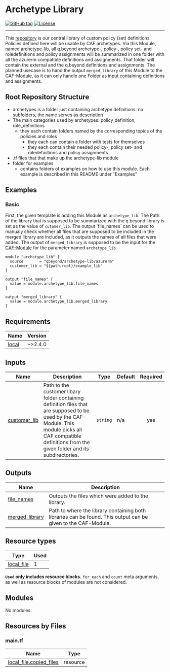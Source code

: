 # Archetype Library
[![GitHub tag](https://img.shields.io/github/tag/qbeyond/terraform-azurerm-archetype-lib.svg)](https://registry.terraform.io/modules/qbeyond/terraform-azurerm-archetype-lib/provider/latest)
[![License](https://img.shields.io/github/license/qbeyond/terraform-azurerm-archetype-lib.svg)](https://github.com/qbeyond/terraform-azurerm-archetype-lib/blob/main/LICENSE)

----

This [repository](https://github.com/qbeyond/terraform-azurerm-archetype-lib) is our central library of custom policy (set) definitions. Policies defined here will be usable by CAF archetypes.
Via this Module, named [archetype-lib](https://registry.terraform.io/modules/qbeyond/archetype-lib/azurerm/latest), all q.beyond archetype-, policy-, policy set- and roledefinitions and policy assignments will be summarized in one folder with all the azurerm compatible definitions and assignments.
That folder will contain the external and the q.beyond definitions and assignments. The planned usecase is to hand the output `merged_library` of this Module to the CAF-Module, as it can only handle one Folder as input containing definitions and assignments.

## Root Repository Structure
- archetypes is a folder just containing archetype definitions: no subfolders, the name serves as description
- The main categories used by archetypes: policy_definition, role_definitions
  - they each contain folders named by the corresponding topics of the policies and roles
    - they each can contain a folder with tests for themselves
    - they each contain their needed policy-, policy set- and roledefinitions and policy assignments
- .tf files that that make up the archetype-lib module
- folder for examples
  - contains folders of examples on how to use this module. Each example is described in this README under "Examples"

<!-- BEGIN_TF_DOCS -->
##

## Examples

### Basic
First, the given template is adding this Module as `archetype_lib`. The Path of the library that is supposed to be summarized with the q.beyond library is set as the value of `cutomer_lib`.
The output ´file_names´ can be used to manualy check whether all files that are supposed to be included in the merged library are included, as it outputs the names of all files that were added.
The output of `merged_library` is supposed to be the input for the [CAF-Module](https://registry.terraform.io/modules/Azure/caf-enterprise-scale/azurerm/latest) for the parameter named `archetype_lib`

```hcl
module "archetype_lib" {
  source       = "qbeyond/archetype-lib/azurerm"
  customer_lib = "${path.root}/example_lib"
}

output "file_names" {
  value = module.archetype_lib.file_names
}

output "merged_library" {
  value = module.archetype_lib.merged_library
}

```


## Requirements

| Name | Version |
|------|---------|
| <a name="requirement_local"></a> [local](#requirement\_local) | ~>2.4.0 |

## Inputs

| Name | Description | Type | Default | Required |
|------|-------------|------|---------|:--------:|
| <a name="input_customer_lib"></a> [customer\_lib](#input\_customer\_lib) | Path to the customer libary folder containing definition files that are supposed to be used by the CAF-Module. This module picks all CAF compatible definitions from the given folder and its subdirectories. | `string` | n/a | yes |
## Outputs

| Name | Description |
|------|-------------|
| <a name="output_file_names"></a> [file\_names](#output\_file\_names) | Outputs the files which were added to the library. |
| <a name="output_merged_library"></a> [merged\_library](#output\_merged\_library) | Path to where the library containing both libraries can be found. This output can be given to the CAF-Module. |

## Resource types
| Type | Used |
|------|-------|
| [local_file](https://registry.terraform.io/providers/hashicorp/local/latest/docs/resources/file) | 1 |
**`Used` only includes resource blocks.** `for_each` and `count` meta arguments, as well as resource blocks of modules are not considered.

## Modules

No modules.

## Resources by Files
### main.tf
| Name | Type |
|------|------|
| [local_file.copied_files](https://registry.terraform.io/providers/hashicorp/local/latest/docs/resources/file) | resource |
<!-- END_TF_DOCS -->
